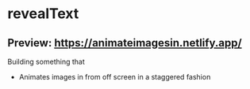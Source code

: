 # revealText
## Preview: https://animateimagesin.netlify.app/

Building something that
 - Animates images in from off screen in a staggered fashion
